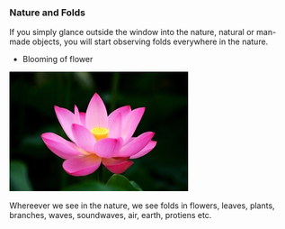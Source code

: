 ### Nature and Folds

If you simply glance outside the window into the nature, natural or man-made objects, you will start observing folds everywhere in the nature.

* Blooming of flower

![](/assets/1.jpg)

Whereever we see in the nature, we see folds in flowers, leaves, plants, branches, waves, soundwaves, air, earth, protiens etc.







